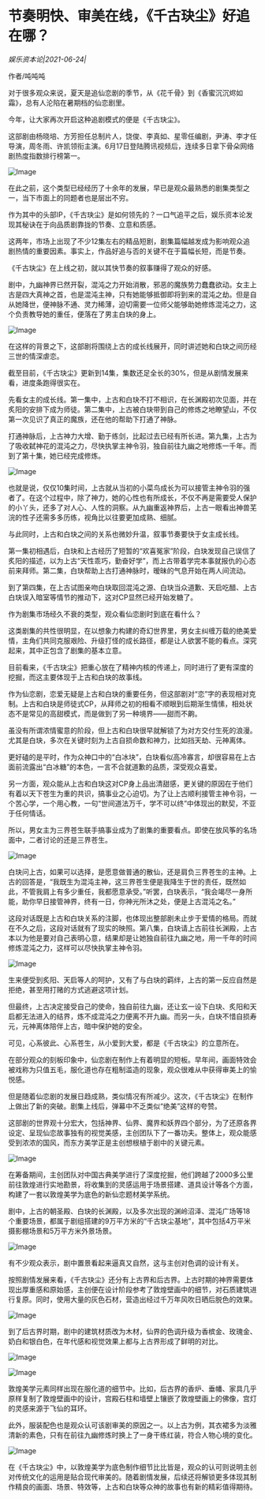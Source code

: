 # 节奏明快、审美在线，《千古玦尘》好追在哪？

*娱乐资本论|2021-06-24|*

作者/吨吨吨

对于很多观众来说，夏天是追仙恋剧的季节，从《花千骨》到《香蜜沉沉烬如霜》，总有人沦陷在暑期档的仙恋剧里。

今年，让大家再次开启这种追剧模式的便是《千古玦尘》。

这部剧由杨晓培、方芳担任总制片人，饶俊、李真如、星零任编剧，尹涛、李才任导演，周冬雨、许凯领衔主演。6月17日登陆腾讯视频后，连续多日拿下骨朵网络剧热度指数排行榜第一。

![Image](https://inews.gtimg.com/newsapp_bt/0/13688869077/641)

在此之前，这个类型已经经历了十余年的发展，早已是观众最熟悉的剧集类型之一，当下市面上的同题者也是层出不穷。

作为其中的头部IP，《千古玦尘》是如何领先的？一口气追平之后，娱乐资本论发现其秘诀在于向品质剧靠拢的节奏、立意和质感。

这两年，市场上出现了不少12集左右的精品短剧，剧集篇幅越发成为影响观众追剧热情的重要因素。事实上，作品好追与否的关键不在于篇幅长短，而是节奏。

《千古玦尘》在上线之初，就以其快节奏的叙事赚得了观众的好感。

剧中，九幽神界已然开裂，混沌之力开始消散，邪恶的魔族势力蠢蠢欲动。女主上古是四大真神之首，也是混沌主神，只有她能够抵御即将到来的混沌之劫。但是自从她降世，便神脉不通、灵力稀薄，迫切需要一位师父能够助她修炼混沌之力，这个负责教导她的重任，便落在了男主白玦的身上。

![Image](https://inews.gtimg.com/newsapp_bt/0/13688869083/641)

在这样的背景之下，这部剧将围绕上古的成长线展开，同时讲述她和白玦之间历经三世的情深虐恋。

截至目前，《千古玦尘》更新到14集，集数还足全长的30%，但是从剧情发展来看，进度条跑得很实在。

先看女主的成长线。第一集中，上古和白玦不打不相识，在长渊殿初次见面，并在炙阳的安排下成为师徒。第二集中，上古被白玦带到自己的修炼之地瞭望山，不仅第一次见识了真正的魔族，还在他的帮助下打通了神脉。

打通神脉后，上古神力大增、勤于练剑，比起过去已经有所长进。第九集，上古为了吸收弑神花的混沌之力，尽快执掌主神令羽，独自前往九幽之地修炼一千年。而到了第十集，她已经完成修炼。

![Image](https://inews.gtimg.com/newsapp_bt/0/13688869080/641)

也就是说，仅仅10集时间，上古就从当初的小菜鸟成长为可以接管主神令羽的强者了。在这个过程中，除了神力，她的心性也有所成长，不仅不再是需要受人保护的小丫头，还多了对人心、人性的洞察。从九幽重返神界后，上古一眼看出神兽芜浣的性子还需多多历练，视角比以往要更加成熟、细腻。

与此同时，上古和白玦之间的关系也微妙升温，叙事节奏要快于女主成长线。

第一集初相遇后，白玦和上古经历了短暂的“欢喜冤家”阶段，白玦发现自己误信了炙阳的描述，以为上古“天性乖巧，勤奋好学”，而上古带着学完本事就报仇的心态前来拜师。第二集，白玦帮助上古打通神脉时，暧昧的气息开始在两人间流动。

到了第四集，在上古试图亲吻白玦取回混沌之源、白玦当众道歉、天启吃醋、上古白玦误入暗室等情节的推动下，这对CP显然已经开始发糖了。

作为剧集市场经久不衰的类型，观众看仙恋剧时到底在看什么？

这类剧集的共性很明显，在以想象力构建的奇幻世界里，男女主纠缠万载的绝美爱情，主角们共同克服艰险、升级打怪的成长路径，都是让人欲罢不能的看点。深究起来，其中正包含了剧集的基本立意。

目前看来，《千古玦尘》把重心放在了精神内核的传递上，同时进行了更有深度的挖掘，而这主要体现于上古和白玦的故事线。

作为仙恋剧，恋爱无疑是上古和白玦的重要任务，但这部剧对“恋”字的表现相对克制。上古和白玦是师徒式CP，从拜师之初的相看不顺眼到后期渐生情愫，相处状态不是常见的高甜模式，而是做到了另一种境界——甜而不齁。

虽没有所谓浓情蜜意的阶段，但上古和白玦很早就解锁了为对方交付生死的浪漫。尤其是白玦，多次在关键时刻为上古自损命数和神力，比如挡天劫、元神离体。

更好磕的是平时，作为众神口中的“白冰块”，白玦看似高冷寡言，却很容易在上古面前流露出“白冰糖”的本色，一言不合就道歉的品质，深受观众喜爱。

另一方面，观众能从上古和白玦这对CP身上品出清甜感，更关键的原因在于他们有着以天下苍生为重的共识，搞事业之心迫切。为了让上古顺利接管主神令羽，一个苦心学，一个用心教，一句“世间道法万千，学不可以终”中体现出的默契，不亚于任何情话。

所以，男女主为三界苍生联手搞事业成为了剧集的重要看点。即使在放风筝的名场面中，二者讨论的还是三界苍生。

![Image](https://inews.gtimg.com/newsapp_match/0/13688869120/0)

白玦问上古，如果可以选择，是愿意做普通的散仙，还是肩负三界苍生的主神。上古的回答是，“我既生为混沌主神，这三界苍生便是我降生于世的责任，既然如此，不管我肩上有多少重任，我都愿意承受。”听罢，白玦表示，“我会竭尽一身所能，助你早日接管神界，终有一日，你神光所沐之处，便是上古混沌之名。”

这段对话既是上古和白玦关系的注脚，也体现出整部剧未止步于爱情的格局。而就在不久之后，这段对话就有了现实的映照。第八集，白玦请上古前往长渊殿，上古本以为他是要对自己表明心意，结果却是让她独自前往九幽之地，用一千年的时间修炼混沌之力，这样可以尽快执掌主神令羽。

![Image](https://inews.gtimg.com/newsapp_bt/0/13688869084/641)

生来便受到炙阳、天启等人的呵护，又有了与白玦的羁绊，上古的第一反应自然是拒绝，甚至用打赌的方式逃避这项计划。

但最终，上古决定接受自己的使命，独自前往九幽，还让玄一设下白玦、炙阳和天启都无法进入的结界，炼不成混沌之力便离不开九幽。而另一头，白玦不惜自损寿元，元神离体陪伴上古，暗中保护她的安全。

可见，心系彼此、心系苍生，从小爱到大爱，都是《千古玦尘》的立意所在。

在部分观众的刻板印象中，仙恋剧在制作上有着明显的短板。早年间，画面特效会被戏称为只值五毛，服化道也存在粗制滥造的现象，观众很难从中获得审美上的愉悦感。

但是随着仙恋剧的发展日趋成熟，类似情况有所减少。这次，《千古玦尘》在制作上做出了新的突破。剧集上线后，弹幕中不乏类似“绝美”这样的夸赞。

这部剧的世界观十分宏大，包括神界、仙界、魔界和妖界四个部分，为了还原各界设定、呈现仙恋故事独有的视觉美感，主创团队下了一番功夫。整体上，观众能感受到浓浓的国风，而东方美学正是主创想根植于剧中的关键元素。

![Image](https://inews.gtimg.com/newsapp_bt/0/13688869079/641)

在筹备期间，主创团队对中国古典美学进行了深度挖掘，他们跨越了2000多公里前往敦煌进行实地勘景，将收集到的灵感运用于场景搭建、道具设计等各个方面，构建了一套以敦煌美学为底色的新仙恋题材美学系统。

剧中，上古的朝圣殿、白玦的长渊殿，以及多次出现的渊岭沼泽、混沌广场等18个重要场景，都属于剧组搭建的9万平方米的“千古玦尘基地”，其中包括4万平米摄影棚场景和5万平方米外景场景。

![Image](https://inews.gtimg.com/newsapp_match/0/13688869099/0)

有不少观众表示，剧中置景看起来逼真又自然，这与主创对色调的设计有关。

按照剧情发展来看，《千古玦尘》还分有上古界和后古界。上古时期的神界需要体现出厚重感和原始感，主创便在设计阶段参考了敦煌壁画中的细节，对石质建筑进行复原。同时，使用大量的灰色石材，营造出经过千万年风吹日晒后脱色的效果。

![Image](https://inews.gtimg.com/newsapp_bt/0/13688869085/641)

到了后古界时期，剧中的建筑材质改为木材，仙界的色调升级为香槟金、玫瑰金、奶白和银白色，在年代感和视觉效果上都与上古界形成了鲜明的对比。

![Image](https://inews.gtimg.com/newsapp_bt/0/13688869081/641)

![Image](https://inews.gtimg.com/newsapp_bt/0/13688869088/641)

敦煌美学元素同样出现在服化道的细节中。比如，后古界的香炉、垂幡、家具几乎原样复制了敦煌壁画中的设计，宫殿石柱和墙壁上镶嵌了敦煌壁画上的佛像，宫灯的灵感来源于飞仙的耳环。

此外，服装配色也是观众认可该剧审美的原因之一。以上古为例，其衣裙多为淡雅清新的素色，只有在前往九幽修炼时换上了一身干练红装，符合人物心境的变化。

![Image](https://inews.gtimg.com/newsapp_bt/0/13688869082/641)

在《千古玦尘》中，以敦煌美学为底色制作细节比比皆是，观众的认可则说明主创对传统文化的运用是贴合现代审美的。随着剧情发展，后续还将解锁更多体现其制作精良的画面、场景、特效等，上古和白玦等众神的故事也有新的精彩值得期待。


